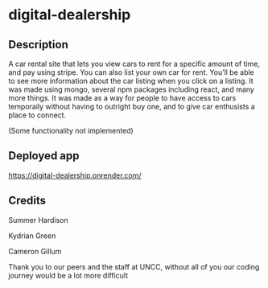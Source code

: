 # digital-dealership

## Description

A car rental site that lets you view cars to rent for a specific amount of time, and pay using stripe. You can also list your own car for rent. You’ll be able to see more information about the car listing when you click on a listing. It was made using mongo, several npm packages including react, and many more things. It was made as a way for people to have access to cars temporaily without having to outright buy one, and to give car enthusists a place to connect.

(Some functionality not implemented)

## Deployed app

https://digital-dealership.onrender.com/

## Credits

Summer Hardison

Kydrian Green

Cameron Gillum

Thank you to our peers and the staff at UNCC, without all of you our coding journey would be a lot more difficult